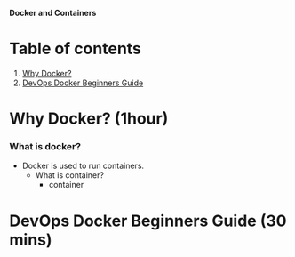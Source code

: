 **Docker and Containers**

# Table of contents
1. [Why Docker?](#docker)
2. [DevOps Docker Beginners Guide](#guide)


<a name="docker"></a>
# Why Docker? (1hour)
### What is docker?
* Docker is used to run containers.
  * What is container?
    * container   

<a name="guide"></a>
# DevOps Docker Beginners Guide (30 mins) 
